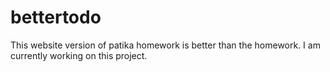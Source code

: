 # bettertodo
This website version of patika homework is better than the homework. I am currently working on this project.
